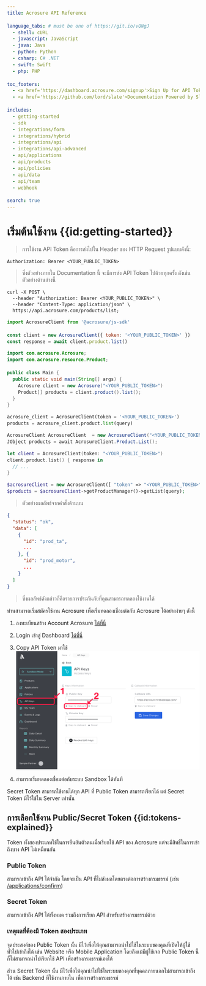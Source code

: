 ```yaml
---
title: Acrosure API Reference

language_tabs: # must be one of https://git.io/vQNgJ
  - shell: cURL
  - javascript: JavaScript
  - java: Java
  - python: Python
  - csharp: C# .NET
  - swift: Swift
  - php: PHP

toc_footers:
  - <a href='https://dashboard.acrosure.com/signup'>Sign Up for API Token</a>
  - <a href='https://github.com/lord/slate'>Documentation Powered by Slate</a>

includes:
  - getting-started
  - sdk
  - integrations/form
  - integrations/hybrid
  - integrations/api
  - integrations/api-advanced
  - api/applications
  - api/products
  - api/policies
  - api/data
  - api/team
  - webhook

search: true
---
```


# เริ่มต้นใช้งาน {{id:getting-started}}

> การใช้งาน API Token คือการส่งไปใน Header ของ HTTP Request รูปแบบดังนี้:

```
Authorization: Bearer <YOUR_PUBLIC_TOKEN>
```

> ซึ่งตัวอย่างภายใน Documentation นี้ จะมีการส่ง API Token ไปด้วยทุกครั้ง ดังเช่นตัวอย่างด้านล่างนี้

```shell
curl -X POST \
  --header "Authorization: Bearer <YOUR_PUBLIC_TOKEN>" \
  --header "Content-Type: application/json" \
  https://api.acrosure.com/products/list;
```

```javascript
import AcrosureClient from '@acrosure/js-sdk'

const client = new AcrosureClient({ token: '<YOUR_PUBLIC_TOKEN>' })
const response = await client.product.list()
```

```java
import com.acrosure.Acrosure;
import com.acrosure.resource.Product;

public class Main {
  public static void main(String[] args) {
    Acrosure client = new Acrosure("<YOUR_PUBLIC_TOKEN>")
    Product[] products = client.product().list();
  }
}
```

```python
acrosure_client = AcrosureClient(token = '<YOUR_PUBLIC_TOKEN>')
products = acrosure_client.product.list(query)
```

```csharp
AcrosureClient AcrosureClient  = new AcrosureClient("<YOUR_PUBLIC_TOKEN>")
JObject products = await AcrosureClient.Product.List();
```

```swift
let client = AcrosureClient(token: "<YOUR_PUBLIC_TOKEN>")
client.product.list() { response in
  // ...
}
```

```php
$acrosureClient = new AcrosureClient([ "token" => "<YOUR_PUBLIC_TOKEN>" ]);
$products = $acrosureClient->getProductManager()->getList(query);
```

> ตัวอย่างผลลัพธ์จากคำสั่งด้านบน

```json
{
  "status": "ok",
  "data": [
    {
      "id": "prod_ta",
      ...
    }, {
      "id": "prod_motor",
      ...
    }
  ]
}
```

> ซึ่งผลลัพธ์ดังกล่าวก็คือรายการประกันภัยที่คุณสามารถทดลองใช้งานได้

ท่านสามารถเริ่มสมัครใช้งาน Acrosure เพื่อเริ่มทดลองเชื่อมต่อกับ Acrosure ได้อย่างง่ายๆ ดังนี้

1. ลงทะเบียนสร้าง Account Acrosure <a href="https://dashboard.acrosure.com/signup" target="_blank">ได้ที่นี่</a>

2. Login เข้าสู่ Dashboard <a href="https://dashboard.acrosure.com/" target="_blank">ได้ที่นี่</a>

3. Copy API Token มาใช้
   ![Copy API Token](./images/getting-api-key.png)
4. สามารถเริ่มทดลองเชื่อมต่อกับระบบ Sandbox ได้ทันที

<aside class="notice">
Secret Token สามารถใช้งานได้ทุก API ที่ Public Token สามารถเรียกได้ แต่ Secret Token มีไว้ใช้ใน Server เท่านั้น
</aside>

## การเลือกใช้งาน Public/Secret Token {{id:tokens-explained}}

Token ทั้งสองประเภทใช้ในการยืนยันตัวตนเมื่อเรียกใช้ API ของ Acrosure แต่จะมีสิทธิ์ในการเข้าถึงบาง API ไม่เหมือนกัน

### Public Token

สามารถเข้าถึง API ได้จำกัด โดยจะเป็น API ที่ไม่ส่งผลโดยตรงต่อการสร้างกรมธรรม์ (เช่น [/applications/confirm](#api-applications-confirm))

### Secret Token

สามารถเข้าถึง API ได้ทั้งหมด รวมถึงการเรียก API สำหรับสร้างกรมธรรม์ด้วย

### เหตุผลที่ต้องมี Token สองประเภท

จุดประสงค์ของ Public Token นั้น มีไว้เพื่อให้คุณสามารถนำไปใช้ในระบบของคุณที่เปิดให้ผู้ใช้ทั่วไปเข้าถึงได้ เช่น Website หรือ Mobile Application โดยถึงแม้มีผู้ใช้เจอ Public Token นี้ ก็ไม่สามารถนำไปเรียกใช้ API เพื่อสร้างกรมธรรม์เองได้

ส่วน Secret Token นั้น มีไว้เพื่อให้คุณนำไปใช้ในระบบของคุณที่บุคคลภายนอกไม่สามารถเข้าถึงได้ เช่น Backend ที่ใช้งานภายใน เพื่อการสร้างกรมธรรม์
